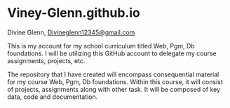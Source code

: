 # Viney-Glenn.github.io
Divine Glenn, Divineglenn12345@gmail.com

This is my account for my school curriculum titled Web, Pgm, Db foundations. I will be utilizing this GitHub account to delegate my course assignments, projects, etc.  

The repository that I have created will encompass consequential material for my course Web, Pgm, Db foundations. Within this course, it will consist of projects, assignments along with other task. It will be composed of key data, code and documentation. 

